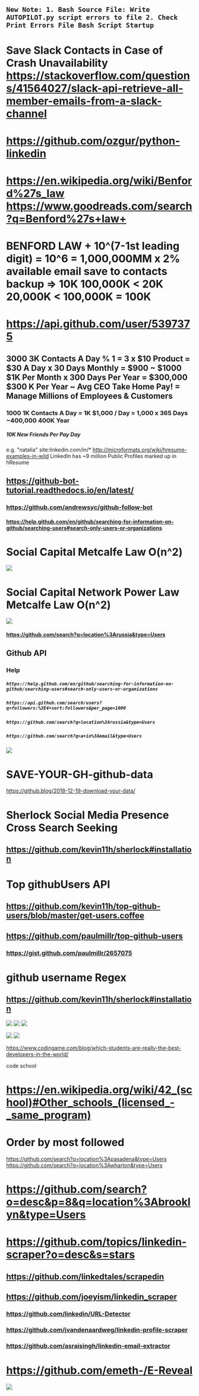 ## `New Note: 1. Bash Source File: Write AUTOPILOT.py script errors to file 2. Check Print Errors File Bash Script Startup`
# Save Slack Contacts in Case of Crash Unavailability https://stackoverflow.com/questions/41564027/slack-api-retrieve-all-member-emails-from-a-slack-channel

# https://github.com/ozgur/python-linkedin

# https://en.wikipedia.org/wiki/Benford%27s_law https://www.goodreads.com/search?q=Benford%27s+law+
# BENFORD LAW + 10^(7-1st leading digit) = 10^6 = 1,000,000MM x 2% available email save to contacts backup => 10K 100,000K < 20K 20,000K < 100,000K = 100K
# https://api.github.com/user/5397375

## 3000 3K Contacts A Day % 1 = 3 x $10 Product = $30 A Day x 30 Days Monthly = $900 ~ $1000 $1K Per Month x 300 Days Per Year = $300,000 $300 K Per Year ~ Avg CEO Take Home Pay! = Manage Millions of Employees & Customers

### 1000 1K Contacts A Day = 1K $1,000 / Day = 1,000 x 365 Days ~400,000 400K Year
##### 10K New Friends Per Pay Day
e.g. "natalia" site:linkedin.com/in/*
http://microformats.org/wiki/hresume-examples-in-wild
LinkedIn has ~9 million Public Profiles marked up in hResume
## https://github-bot-tutorial.readthedocs.io/en/latest/
### https://github.com/andrewsyc/github-follow-bot
#### https://help.github.com/en/github/searching-for-information-on-github/searching-users#search-only-users-or-organizations

# Social Capital Metcalfe Law O(n^2)
![](https://raw.githubusercontent.com/kevin11h/SAVE-YOUR-GH-github-data/master/download%20(1).png)
# Social Capital Network Power Law Metcalfe Law O(n^2)
![](https://github.com/kevin11h/SAVE-YOUR-GH-github-data/blob/master/download.png?raw=true)

#### https://github.com/search?q=location%3Arussia&type=Users

## Github API
### Help
##### `https://help.github.com/en/github/searching-for-information-on-github/searching-users#search-only-users-or-organizations`
##### `https://api.github.com/search/users?q=followers:%3E4+sort:followers&per_page=1000`
##### `https://github.com/search?q=location%3Arussia&type=Users`
##### `https://github.com/search?q=a+in%3Aemail&type=Users`

![](https://github.com/kevin11h/SAVE-YOUR-GH-github-data/blob/master/map.png?raw=true)

# SAVE-YOUR-GH-github-data
https://github.blog/2018-12-19-download-your-data/

# Sherlock Social Media Presence Cross Search Seeking
## https://github.com/kevin11h/sherlock#installation

# Top githubUsers API
## https://github.com/kevin11h/top-github-users/blob/master/get-users.coffee
## https://github.com/paulmillr/top-github-users
### https://gist.github.com/paulmillr/2657075

# github username Regex
## https://github.com/kevin11h/sherlock#installation

![](https://github.com/kevin11h/SAVE-YOUR-GH-github-data/blob/master/map.png?raw=true)
![](https://www.codingame.com/blog/wp-content/uploads/2017/01/slides-of-a-pitch-deck-4-410x1024.png)
![](https://www.codingame.com/blog/which-students-are-really-the-best-developers-in-the-world/)

![](https://preview.redd.it/10adolsefmw41.jpg?width=907&format=pjpg&auto=webp&s=1a0ae13d75232345b2e64924f2d83af8209a69a7)
![](https://www.codingame.com/blog/wp-content/uploads/2017/01/slides-of-a-pitch-deck-3-410x1024.png)

https://www.codingame.com/blog/which-students-are-really-the-best-developers-in-the-world/

code school
# https://en.wikipedia.org/wiki/42_(school)#Other_schools_(licensed_-_same_program)
# Order by most followed
https://github.com/search?q=location%3Apasadena&type=Users
https://github.com/search?q=location%3Awharton&type=Users

# https://github.com/search?o=desc&p=8&q=location%3Abrooklyn&type=Users


# https://github.com/topics/linkedin-scraper?o=desc&s=stars
## https://github.com/linkedtales/scrapedin
## https://github.com/joeyism/linkedin_scraper

### https://github.com/linkedin/URL-Detector
### https://github.com/jvandenaardweg/linkedin-profile-scraper
### https://github.com/asraisingh/linkedin-email-extractor
# https://github.com/emeth-/E-Reveal

![](https://cdn.statcdn.com/Infographic/images/normal/15137.jpeg)
